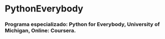 # PythonEverybody
### Programa especializado: Python for Everybody, University of Michigan, Online: Coursera.
